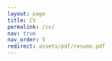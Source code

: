 ```yaml
---
layout: page
title: CV
permalink: /cv/
nav: true
nav_order: 5
redirect: assets/pdf/resume.pdf
---
```

